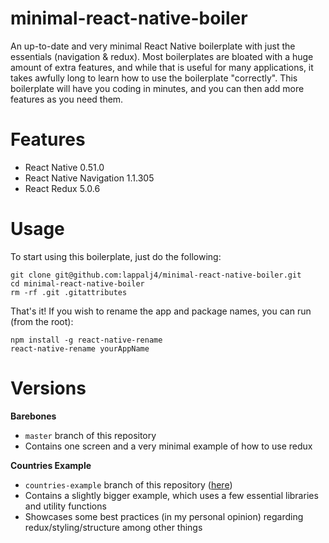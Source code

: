 # minimal-react-native-boiler
An up-to-date and very minimal React Native boilerplate with just the essentials (navigation & redux). Most boilerplates are bloated with a huge amount of extra features, and while that is useful for many applications, it takes awfully long to learn how to use the boilerplate "correctly". This boilerplate will have you coding in minutes, and you can then add more features as you need them.

# Features

* React Native 0.51.0
* React Native Navigation 1.1.305
* React Redux 5.0.6

# Usage

To start using this boilerplate, just do the following:

```
git clone git@github.com:lappalj4/minimal-react-native-boiler.git
cd minimal-react-native-boiler
rm -rf .git .gitattributes
```

That's it! If you wish to rename the app and package names, you can run (from the root):

```
npm install -g react-native-rename
react-native-rename yourAppName
```

# Versions

**Barebones**

* `master` branch of this repository
* Contains one screen and a very minimal example of how to use redux

**Countries Example**
* `countries-example` branch of this repository ([here](https://github.com/lappalj4/minimal-react-native-boiler/tree/countries-example))
* Contains a slightly bigger example, which uses a few essential libraries and utility functions
* Showcases some best practices (in my personal opinion) regarding redux/styling/structure among other things
